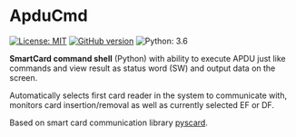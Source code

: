 ApduCmd
=======
[![License: MIT](https://img.shields.io/badge/license-MIT-blue.svg?style=flat)](https://opensource.org/licenses/MIT) [![GitHub version](https://badge.fury.io/gh/brake%2Fpython-apducmd.svg)](https://badge.fury.io/gh/brake%2Fpython-apducmd) ![Python: 3.6](https://img.shields.io/badge/Python-3.6-green.svg)

**SmartCard command shell** (Python) with ability to execute APDU just like commands and view result as status word (SW) and output data on the screen.

Automatically selects first card reader in the system to communicate with, monitors card insertion/removal as well as currently selected EF or DF.

Based on smart card communication library [pyscard](https://github.com/LudovicRousseau/pyscard).

